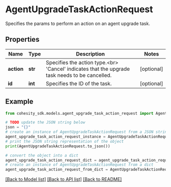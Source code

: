 # AgentUpgradeTaskActionRequest

Specifies the params to perform an action on an agent upgrade task.

## Properties

Name | Type | Description | Notes
------------ | ------------- | ------------- | -------------
**action** | **str** | Specifies the action type.&lt;br&gt; &#39;Cancel&#39; indicates that the upgrade task needs to be cancelled. | [optional] 
**id** | **int** | Specifies the ID of the task. | [optional] 

## Example

```python
from cohesity_sdk.models.agent_upgrade_task_action_request import AgentUpgradeTaskActionRequest

# TODO update the JSON string below
json = "{}"
# create an instance of AgentUpgradeTaskActionRequest from a JSON string
agent_upgrade_task_action_request_instance = AgentUpgradeTaskActionRequest.from_json(json)
# print the JSON string representation of the object
print(AgentUpgradeTaskActionRequest.to_json())

# convert the object into a dict
agent_upgrade_task_action_request_dict = agent_upgrade_task_action_request_instance.to_dict()
# create an instance of AgentUpgradeTaskActionRequest from a dict
agent_upgrade_task_action_request_from_dict = AgentUpgradeTaskActionRequest.from_dict(agent_upgrade_task_action_request_dict)
```
[[Back to Model list]](../README.md#documentation-for-models) [[Back to API list]](../README.md#documentation-for-api-endpoints) [[Back to README]](../README.md)


